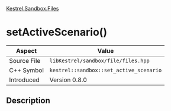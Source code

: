 [Kestrel.Sandbox.Files](index)
# setActiveScenario()
| Aspect | Value |
| --- | --- |
| Source File | `libKestrel/sandbox/file/files.hpp` |
| C++ Symbol | `kestrel::sandbox::set_active_scenario` |
| Introduced | Version 0.8.0 |
## Description

